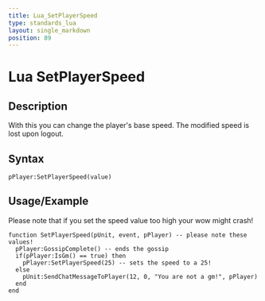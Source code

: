 ```yaml
---
title: Lua_SetPlayerSpeed
type: standards_lua
layout: single_markdown
position: 89
---
```


# Lua SetPlayerSpeed

## Description

With this you can change the player's base speed. The modified speed is lost upon logout.

## Syntax

```
pPlayer:SetPlayerSpeed(value)
```

## Usage/Example

Please note that if you set the speed value too high your wow might crash!

```
function SetPlayerSpeed(pUnit, event, pPlayer) -- please note these values!
  pPlayer:GossipComplete() -- ends the gossip
  if(pPlayer:IsGm() == true) then 
    pPlayer:SetPlayerSpeed(25) -- sets the speed to a 25!
  else
    pUnit:SendChatMessageToPlayer(12, 0, "You are not a gm!", pPlayer)
  end
end
```
